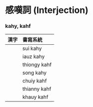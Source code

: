 # 感嘆詞 (Interjection)

### kahy, kahf

| 漢字 | 書寫系統 |
| :--- | :--- |
|| sui kahy |
|| iauz kahy |
|| thiongy kahf |
|| song kahy |
|| chuiy kahf |
|| thianny kahf |
|| khauy kahf |
